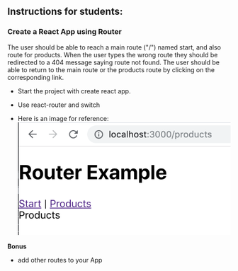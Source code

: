 ## Instructions for students:

### Create a React App using Router

The user should be able to reach a main route ("/") named start, and also route for products. When the user types the wrong route they should be redirected to a 404 message saying route not found. The user should be able to return to the main route or the products route by clicking on the corresponding link.

-   Start the project with create react app.

-   Use react-router and switch

-   Here is an image for reference:
    ![mock-up](mock-up.png)

**Bonus**

-   add other routes to your App


